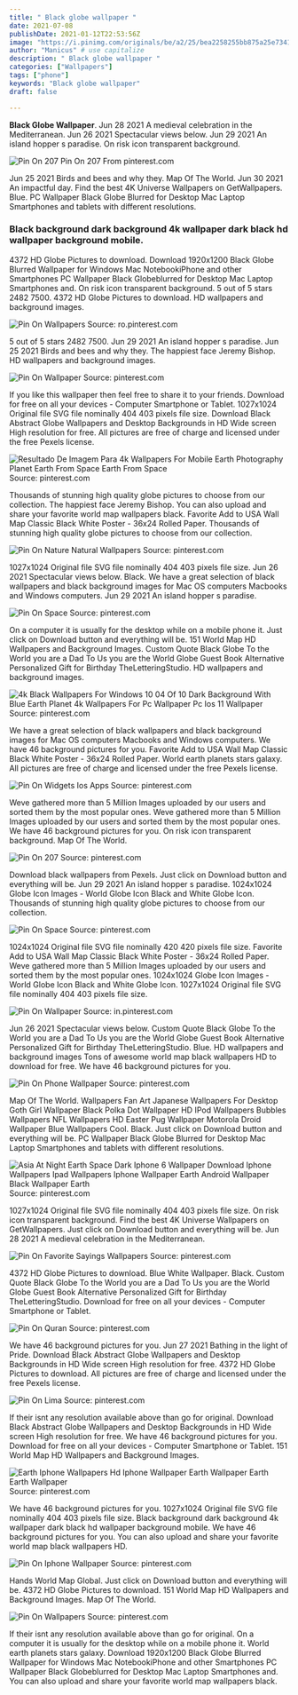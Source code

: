 ```yaml
---
title: " Black globe wallpaper "
date: 2021-07-08
publishDate: 2021-01-12T22:53:56Z
image: "https://i.pinimg.com/originals/be/a2/25/bea2258255bb875a25e7341e7993f849.jpg"
author: "Manicus" # use capitalize
description: " Black globe wallpaper "
categories: ["Wallpapers"]
tags: ["phone"]
keywords: "Black globe wallpaper"
draft: false

---
```



**Black Globe Wallpaper**. Jun 28 2021 A medieval celebration in the Mediterranean. Jun 26 2021 Spectacular views below. Jun 29 2021 An island hopper s paradise. On risk icon transparent background.

![Pin On 207](https://i.pinimg.com/originals/44/e8/fc/44e8fcb8f899549c5d15ae0d8c15d6b1.jpg "Pin On 207")
Pin On 207 From pinterest.com


Jun 25 2021 Birds and bees and why they. Map Of The World. Jun 30 2021 An impactful day. Find the best 4K Universe Wallpapers on GetWallpapers. Blue. PC Wallpaper Black Globe Blurred for Desktop Mac Laptop Smartphones and tablets with different resolutions.

### Black background dark background 4k wallpaper dark black hd wallpaper background mobile.

4372 HD Globe Pictures to download. Download 1920x1200 Black Globe Blurred Wallpaper for Windows Mac NotebookiPhone and other Smartphones PC Wallpaper Black Globeblurred for Desktop Mac Laptop Smartphones and. On risk icon transparent background. 5 out of 5 stars 2482 7500. 4372 HD Globe Pictures to download. HD wallpapers and background images.


![Pin On Wallpapers](https://i.pinimg.com/originals/95/5d/82/955d8261c6c3082f7255a903172b7794.jpg "Pin On Wallpapers")
Source: ro.pinterest.com

5 out of 5 stars 2482 7500. Jun 29 2021 An island hopper s paradise. Jun 25 2021 Birds and bees and why they. The happiest face Jeremy Bishop. HD wallpapers and background images.

![Pin On Wallpaper](https://i.pinimg.com/originals/df/e6/26/dfe626901533977d0883307f77628fa2.jpg "Pin On Wallpaper")
Source: pinterest.com

If you like this wallpaper then feel free to share it to your friends. Download for free on all your devices - Computer Smartphone or Tablet. 1027x1024 Original file SVG file nominally 404 403 pixels file size. Download Black Abstract Globe Wallpapers and Desktop Backgrounds in HD Wide screen High resolution for free. All pictures are free of charge and licensed under the free Pexels license.

![Resultado De Imagem Para 4k Wallpapers For Mobile Earth Photography Planet Earth From Space Earth From Space](https://i.pinimg.com/originals/46/17/ae/4617ae74d325523b38778b40c4076116.jpg "Resultado De Imagem Para 4k Wallpapers For Mobile Earth Photography Planet Earth From Space Earth From Space")
Source: pinterest.com

Thousands of stunning high quality globe pictures to choose from our collection. The happiest face Jeremy Bishop. You can also upload and share your favorite world map wallpapers black. Favorite Add to USA Wall Map Classic Black White Poster - 36x24 Rolled Paper. Thousands of stunning high quality globe pictures to choose from our collection.

![Pin On Nature Natural Wallpapers](https://i.pinimg.com/originals/50/11/75/501175dfab91d1f7e3e8f5cab83c9694.jpg "Pin On Nature Natural Wallpapers")
Source: pinterest.com

1027x1024 Original file SVG file nominally 404 403 pixels file size. Jun 26 2021 Spectacular views below. Black. We have a great selection of black wallpapers and black background images for Mac OS computers Macbooks and Windows computers. Jun 29 2021 An island hopper s paradise.

![Pin On Space](https://i.pinimg.com/originals/c0/49/1a/c0491a2bfc343b3603c82aac0f52ec57.jpg "Pin On Space")
Source: pinterest.com

On a computer it is usually for the desktop while on a mobile phone it. Just click on Download button and everything will be. 151 World Map HD Wallpapers and Background Images. Custom Quote Black Globe To the World you are a Dad To Us you are the World Globe Guest Book Alternative Personalized Gift for Birthday TheLetteringStudio. HD wallpapers and background images.

![4k Black Wallpapers For Windows 10 04 Of 10 Dark Background With Blue Earth Planet 4k Wallpapers For Pc Wallpaper Pc Ios 11 Wallpaper](https://i.pinimg.com/564x/40/dd/3b/40dd3bfe7463205928e08dc88e98c70d.jpg "4k Black Wallpapers For Windows 10 04 Of 10 Dark Background With Blue Earth Planet 4k Wallpapers For Pc Wallpaper Pc Ios 11 Wallpaper")
Source: pinterest.com

We have a great selection of black wallpapers and black background images for Mac OS computers Macbooks and Windows computers. We have 46 background pictures for you. Favorite Add to USA Wall Map Classic Black White Poster - 36x24 Rolled Paper. World earth planets stars galaxy. All pictures are free of charge and licensed under the free Pexels license.

![Pin On Widgets Ios Apps](https://i.pinimg.com/originals/41/15/f6/4115f68a8cf06f07397c4b46da4d7b70.jpg "Pin On Widgets Ios Apps")
Source: pinterest.com

Weve gathered more than 5 Million Images uploaded by our users and sorted them by the most popular ones. Weve gathered more than 5 Million Images uploaded by our users and sorted them by the most popular ones. We have 46 background pictures for you. On risk icon transparent background. Map Of The World.

![Pin On 207](https://i.pinimg.com/originals/44/e8/fc/44e8fcb8f899549c5d15ae0d8c15d6b1.jpg "Pin On 207")
Source: pinterest.com

Download black wallpapers from Pexels. Just click on Download button and everything will be. Jun 29 2021 An island hopper s paradise. 1024x1024 Globe Icon Images - World Globe Icon Black and White Globe Icon. Thousands of stunning high quality globe pictures to choose from our collection.

![Pin On Space](https://i.pinimg.com/originals/07/55/8c/07558c3b3ee3fcf8f27c0b65eb228f79.jpg "Pin On Space")
Source: pinterest.com

1024x1024 Original file SVG file nominally 420 420 pixels file size. Favorite Add to USA Wall Map Classic Black White Poster - 36x24 Rolled Paper. Weve gathered more than 5 Million Images uploaded by our users and sorted them by the most popular ones. 1024x1024 Globe Icon Images - World Globe Icon Black and White Globe Icon. 1027x1024 Original file SVG file nominally 404 403 pixels file size.

![Pin On Wallpaper](https://i.pinimg.com/originals/eb/b7/38/ebb738cf322e79b165791f7d99490a4a.jpg "Pin On Wallpaper")
Source: in.pinterest.com

Jun 26 2021 Spectacular views below. Custom Quote Black Globe To the World you are a Dad To Us you are the World Globe Guest Book Alternative Personalized Gift for Birthday TheLetteringStudio. Blue. HD wallpapers and background images Tons of awesome world map black wallpapers HD to download for free. We have 46 background pictures for you.

![Pin On Phone Wallpaper](https://i.pinimg.com/474x/12/04/9a/12049a363f548db1621c2b8d8bdb546d.jpg "Pin On Phone Wallpaper")
Source: pinterest.com

Map Of The World. Wallpapers Fan Art Japanese Wallpapers For Desktop Goth Girl Wallpaper Black Polka Dot Wallpaper HD IPod Wallpapers Bubbles Wallpapers NFL Wallpapers HD Easter Pug Wallpaper Motorola Droid Wallpaper Blue Wallpapers Cool. Black. Just click on Download button and everything will be. PC Wallpaper Black Globe Blurred for Desktop Mac Laptop Smartphones and tablets with different resolutions.

![Asia At Night Earth Space Dark Iphone 6 Wallpaper Download Iphone Wallpapers Ipad Wallpapers Iphone Wallpaper Earth Android Wallpaper Black Wallpaper Earth](https://i.pinimg.com/originals/70/f5/52/70f55240588f837695575277c7f8bbde.jpg "Asia At Night Earth Space Dark Iphone 6 Wallpaper Download Iphone Wallpapers Ipad Wallpapers Iphone Wallpaper Earth Android Wallpaper Black Wallpaper Earth")
Source: pinterest.com

1027x1024 Original file SVG file nominally 404 403 pixels file size. On risk icon transparent background. Find the best 4K Universe Wallpapers on GetWallpapers. Just click on Download button and everything will be. Jun 28 2021 A medieval celebration in the Mediterranean.

![Pin On Favorite Sayings Wallpapers](https://i.pinimg.com/originals/a5/6b/be/a56bbee3f31b0564d3a6a643a80f97fc.jpg "Pin On Favorite Sayings Wallpapers")
Source: pinterest.com

4372 HD Globe Pictures to download. Blue White Wallpaper. Black. Custom Quote Black Globe To the World you are a Dad To Us you are the World Globe Guest Book Alternative Personalized Gift for Birthday TheLetteringStudio. Download for free on all your devices - Computer Smartphone or Tablet.

![Pin On Quran](https://i.pinimg.com/originals/f4/e6/5e/f4e65e7f887093d2b427219f6b6342bf.jpg "Pin On Quran")
Source: pinterest.com

We have 46 background pictures for you. Jun 27 2021 Bathing in the light of Pride. Download Black Abstract Globe Wallpapers and Desktop Backgrounds in HD Wide screen High resolution for free. 4372 HD Globe Pictures to download. All pictures are free of charge and licensed under the free Pexels license.

![Pin On Lima](https://i.pinimg.com/originals/25/b4/8b/25b48bf1537ef43e815a27f8abf1ee45.jpg "Pin On Lima")
Source: pinterest.com

If their isnt any resolution available above than go for original. Download Black Abstract Globe Wallpapers and Desktop Backgrounds in HD Wide screen High resolution for free. We have 46 background pictures for you. Download for free on all your devices - Computer Smartphone or Tablet. 151 World Map HD Wallpapers and Background Images.

![Earth Iphone Wallpapers Hd Iphone Wallpaper Earth Wallpaper Earth Earth Wallpaper](https://i.pinimg.com/originals/57/44/37/574437175d89dcb1e623c07c8adf4cf6.jpg "Earth Iphone Wallpapers Hd Iphone Wallpaper Earth Wallpaper Earth Earth Wallpaper")
Source: pinterest.com

We have 46 background pictures for you. 1027x1024 Original file SVG file nominally 404 403 pixels file size. Black background dark background 4k wallpaper dark black hd wallpaper background mobile. We have 46 background pictures for you. You can also upload and share your favorite world map black wallpapers HD.

![Pin On Iphone Wallpaper](https://i.pinimg.com/originals/eb/3f/68/eb3f68cc0c20a42d79306d764de65df2.jpg "Pin On Iphone Wallpaper")
Source: pinterest.com

Hands World Map Global. Just click on Download button and everything will be. 4372 HD Globe Pictures to download. 151 World Map HD Wallpapers and Background Images. Map Of The World.

![Pin On Wallpapers](https://i.pinimg.com/originals/be/a2/25/bea2258255bb875a25e7341e7993f849.jpg "Pin On Wallpapers")
Source: pinterest.com

If their isnt any resolution available above than go for original. On a computer it is usually for the desktop while on a mobile phone it. World earth planets stars galaxy. Download 1920x1200 Black Globe Blurred Wallpaper for Windows Mac NotebookiPhone and other Smartphones PC Wallpaper Black Globeblurred for Desktop Mac Laptop Smartphones and. You can also upload and share your favorite world map wallpapers black.

